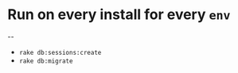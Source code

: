 Run on every install for every `env`
=================
--
* `rake db:sessions:create`
* `rake db:migrate`

